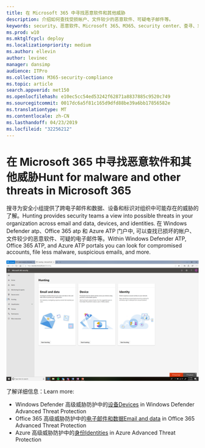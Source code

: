 ```yaml
---
title: 在 Microsoft 365 中寻找恶意软件和其他威胁
description: 介绍如何查找受损帐户、文件较少的恶意软件、可疑电子邮件等。
keywords: security、恶意软件、Microsoft 365、M365、security center、查寻、求职、Windows Defender ATP、Office 365 atp、Azure atp
ms.prod: w10
ms.mktglfcycl: deploy
ms.localizationpriority: medium
ms.author: ellevin
author: levinec
manager: dansimp
audience: ITPro
ms.collection: M365-security-compliance
ms.topic: article
search.appverid: met150
ms.openlocfilehash: e10ec5cc54ed53242f62871a8837885c9520c749
ms.sourcegitcommit: 0017dc6a5f81c165d9dfd88be39a6bb17856582e
ms.translationtype: MT
ms.contentlocale: zh-CN
ms.lasthandoff: 04/23/2019
ms.locfileid: "32256212"
---
```

# <a name="hunt-for-malware-and-other-threats-in-microsoft-365"></a><span data-ttu-id="a79dd-104">在 Microsoft 365 中寻找恶意软件和其他威胁</span><span class="sxs-lookup"><span data-stu-id="a79dd-104">Hunt for malware and other threats in Microsoft 365</span></span>

<span data-ttu-id="a79dd-105">搜寻为安全小组提供了跨电子邮件和数据、设备和标识对组织中可能存在的威胁的了解。</span><span class="sxs-lookup"><span data-stu-id="a79dd-105">Hunting provides security teams a view into possible threats in your organization across email and data, devices, and identities.</span></span> <span data-ttu-id="a79dd-106">在 Windows Defender atp、Office 365 atp 和 Azure ATP 门户中, 可以查找已损坏的帐户、文件较少的恶意软件、可疑的电子邮件等。</span><span class="sxs-lookup"><span data-stu-id="a79dd-106">Within Windows Defender ATP, Office 365 ATP, and Azure ATP portals you can look for compromised accounts, file less malware, suspicious emails, and more.</span></span>

![搜寻页面](./media/security-docs/hunt.png)

<span data-ttu-id="a79dd-108">了解详细信息：</span><span class="sxs-lookup"><span data-stu-id="a79dd-108">Learn more:</span></span>

* <span data-ttu-id="a79dd-109">Windows Defender 高级威胁防护中的[设备](https://docs.microsoft.com/en-us/windows/security/threat-protection/windows-defender-atp/advanced-hunting-windows-defender-advanced-threat-protection)</span><span class="sxs-lookup"><span data-stu-id="a79dd-109">[Devices](https://docs.microsoft.com/en-us/windows/security/threat-protection/windows-defender-atp/advanced-hunting-windows-defender-advanced-threat-protection) in Windows Defender Advanced Threat Protection</span></span>
* <span data-ttu-id="a79dd-110">Office 365 高级威胁防护中的[电子邮件和数据](https://docs.microsoft.com/en-us/office365/securitycompliance/office-365-atp)</span><span class="sxs-lookup"><span data-stu-id="a79dd-110">[Email and data](https://docs.microsoft.com/en-us/office365/securitycompliance/office-365-atp) in Office 365 Advanced Threat Protection</span></span>
* <span data-ttu-id="a79dd-111">Azure 高级威胁防护中的[身份](https://docs.microsoft.com/en-us/azure-advanced-threat-protection/investigate-a-user)</span><span class="sxs-lookup"><span data-stu-id="a79dd-111">[Identities](https://docs.microsoft.com/en-us/azure-advanced-threat-protection/investigate-a-user) in Azure Advanced Threat Protection</span></span>
